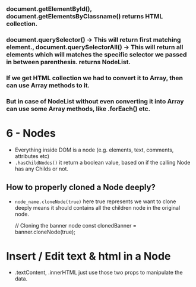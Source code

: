 ### document.getElementById(), document.getElementsByClassname()  returns HTML collection.

### document.querySelector() -> This will return first matching element., document.querySelectorAll() -> This will return all elements which will matches the specific selector we passed in between parenthesis. returns NodeList.

### If we get HTML collection we had to convert it to Array, then can use Array methods to it.

### But in case of NodeList without even converting it into Array can use some Array methods, like .forEach() etc.


# 6 - Nodes
- Everything inside DOM is a node (e.g. elements, text, comments, attributes etc)
- `.hasChildNodes()` it return a boolean value, based on if the calling Node has any Childs or not. 

## How to properly cloned a Node deeply?
- `node_name.cloneNode(true)` here true represents we want to clone deeply means it should contains all the children node in the original node.

    // Cloning the banner node
    const clonedBanner = banner.cloneNode(true);

# Insert / Edit text & html in a Node
- .textContent, .innerHTML just use those two props to manipulate the data.